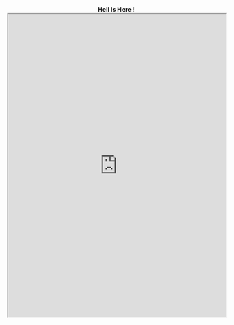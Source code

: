 <html>
  <body>
    <center> <b>Hell Is Here ! </b> </center>

    
<iframe src="https://www.google.com/search?client=firefox-b-e&q=theblackthreat" width="100%" height="700" frameborder="5" scrolling="yes"></iframe>
  </body>
</html>














